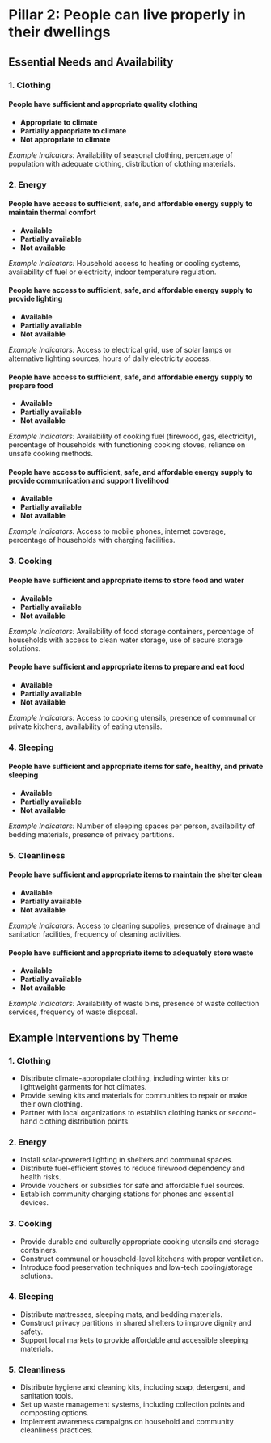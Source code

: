 # **Pillar 2:** People can live properly in their dwellings


## Essential Needs and Availability  

### 1. Clothing  
#### People have sufficient and appropriate quality clothing  
- **Appropriate to climate**  
- **Partially appropriate to climate**  
- **Not appropriate to climate**  

_Example Indicators:_ Availability of seasonal clothing, percentage of population with adequate clothing, distribution of clothing materials.  

### 2. Energy  
#### People have access to sufficient, safe, and affordable energy supply to maintain thermal comfort  
- **Available**  
- **Partially available**  
- **Not available**  

_Example Indicators:_ Household access to heating or cooling systems, availability of fuel or electricity, indoor temperature regulation.  

#### People have access to sufficient, safe, and affordable energy supply to provide lighting  
- **Available**  
- **Partially available**  
- **Not available**  

_Example Indicators:_ Access to electrical grid, use of solar lamps or alternative lighting sources, hours of daily electricity access.  

#### People have access to sufficient, safe, and affordable energy supply to prepare food  
- **Available**  
- **Partially available**  
- **Not available**  

_Example Indicators:_ Availability of cooking fuel (firewood, gas, electricity), percentage of households with functioning cooking stoves, reliance on unsafe cooking methods.  

#### People have access to sufficient, safe, and affordable energy supply to provide communication and support livelihood  
- **Available**  
- **Partially available**  
- **Not available**  

_Example Indicators:_ Access to mobile phones, internet coverage, percentage of households with charging facilities.  

### 3. Cooking  
#### People have sufficient and appropriate items to store food and water  
- **Available**  
- **Partially available**  
- **Not available**  

_Example Indicators:_ Availability of food storage containers, percentage of households with access to clean water storage, use of secure storage solutions.  

#### People have sufficient and appropriate items to prepare and eat food  
- **Available**  
- **Partially available**  
- **Not available**  

_Example Indicators:_ Access to cooking utensils, presence of communal or private kitchens, availability of eating utensils.  

### 4. Sleeping  
#### People have sufficient and appropriate items for safe, healthy, and private sleeping  
- **Available**  
- **Partially available**  
- **Not available**  

_Example Indicators:_ Number of sleeping spaces per person, availability of bedding materials, presence of privacy partitions.  

### 5. Cleanliness  
#### People have sufficient and appropriate items to maintain the shelter clean  
- **Available**  
- **Partially available**  
- **Not available**  

_Example Indicators:_ Access to cleaning supplies, presence of drainage and sanitation facilities, frequency of cleaning activities.  

#### People have sufficient and appropriate items to adequately store waste  
- **Available**  
- **Partially available**  
- **Not available**  

_Example Indicators:_ Availability of waste bins, presence of waste collection services, frequency of waste disposal.  

## Example Interventions by Theme  

### 1. Clothing  
- Distribute climate-appropriate clothing, including winter kits or lightweight garments for hot climates.  
- Provide sewing kits and materials for communities to repair or make their own clothing.  
- Partner with local organizations to establish clothing banks or second-hand clothing distribution points.  

### 2. Energy  
- Install solar-powered lighting in shelters and communal spaces.  
- Distribute fuel-efficient stoves to reduce firewood dependency and health risks.  
- Provide vouchers or subsidies for safe and affordable fuel sources.  
- Establish community charging stations for phones and essential devices.  

### 3. Cooking  
- Provide durable and culturally appropriate cooking utensils and storage containers.  
- Construct communal or household-level kitchens with proper ventilation.  
- Introduce food preservation techniques and low-tech cooling/storage solutions.  

### 4. Sleeping  
- Distribute mattresses, sleeping mats, and bedding materials.  
- Construct privacy partitions in shared shelters to improve dignity and safety.  
- Support local markets to provide affordable and accessible sleeping materials.  

### 5. Cleanliness  
- Distribute hygiene and cleaning kits, including soap, detergent, and sanitation tools.  
- Set up waste management systems, including collection points and composting options.  
- Implement awareness campaigns on household and community cleanliness practices.  
